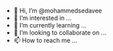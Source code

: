 - 👋 Hi, I’m @mohammedsedavee
- 👀 I’m interested in ...
- 🌱 I’m currently learning ...
- 💞️ I’m looking to collaborate on ...
- 📫 How to reach me ...

<!---
mohammedsedavee/mohammedsedavee is a ✨ special ✨ repository because its `README.md` (this file) appears on your GitHub profile.
You can click the Preview link to take a look at your changes.
--->
